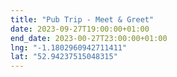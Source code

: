 ```yaml
---
title: "Pub Trip - Meet & Greet"
date: 2023-09-27T19:00:00+01:00
end_date: 2023-00-27T23:00:00+01:00
lng: "-1.1802960942711411"
lat: "52.94237515048315"
---
```

